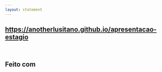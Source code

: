 ```yaml
---
layout: statement
---
```


## https://anotherlusitano.github.io/apresentacao-estagio

<br>

<div class="flex gap-2 items-center text-center ml-50">
    <h2>Feito com</h2> <a href="https://sli.dev"><logos-slidev class="text-2xl" /></a>
</div>